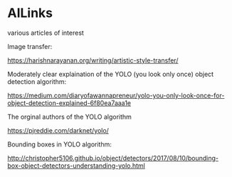 # AILinks
various articles of interest

Image transfer:

https://harishnarayanan.org/writing/artistic-style-transfer/


Moderately clear explaination of the YOLO (you look only once) object detection algorithm:

https://medium.com/diaryofawannapreneur/yolo-you-only-look-once-for-object-detection-explained-6f80ea7aaa1e

The orginal authors of the YOLO algorithm

https://pjreddie.com/darknet/yolo/


Bounding boxes in YOLO algorithm:

http://christopher5106.github.io/object/detectors/2017/08/10/bounding-box-object-detectors-understanding-yolo.html
